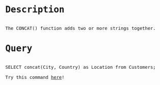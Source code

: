 <pre>
<h1>Description</h1>
The CONCAT() function adds two or more strings together.
<h1>Query</h1>
SELECT concat(City, Country) as Location from Customers;

Try this command <a href="https://www.w3schools.com/sql/trysql.asp?filename=trysql_select_all">here</a>!

</pre>
